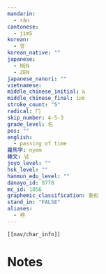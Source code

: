 ```yaml
---
mandarin:
  - rǎn
cantonese:
  - jim5
korean:
  - 염
korean_native: ""
japanese:
  - NEN
  - ZEN
japanese_nanori: ""
vietnamese:
middle_chinese_initial: ȵ
middle_chinese_final: iᴇm
stroke_count: "5"
radical: 冂
skip_number: 4-5-3
grade_level: 名
pos: ""
english:
  - passing of time
羅馬字: nyem
韓文: 념
joyo_level: ""
hsk_level: ""
hanmun_edu_level: ""
danayo_id: 8778
mc_id: 1856
graphemic_classification: 象形
stand_in: "FALSE"
aliases:
  - 冄
---
```

```meta-bind-embed
[[nav/char_info]]
```

# Notes
